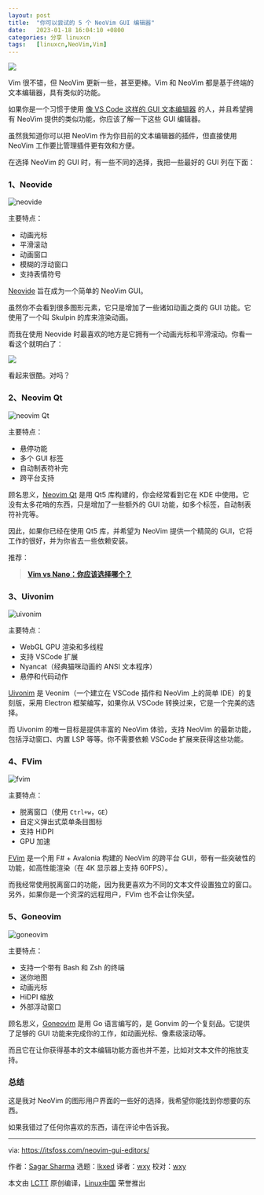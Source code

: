 ```yaml
---
layout: post
title:	"你可以尝试的 5 个 NeoVim GUI 编辑器"
date:	2023-01-18 16:04:10 +0800 
categories:	分享 linuxcn 
tags:	[linuxcn,NeoVim,Vim]
---
```



![](/Asserts/Images//attachment/album/202301/18/160357g9mrmohow8wm68iw.jpg)


Vim 很不错，但 NeoVim 更新一些，甚至更棒。Vim 和 NeoVim 都是基于终端的文本编辑器，具有类似的功能。


如果你是一个习惯于使用 [像 VS Code 这样的 GUI 文本编辑器](https://itsfoss.com/best-modern-open-source-code-editors-for-linux/) 的人，并且希望拥有 NeoVim 提供的类似功能，你应该了解一下这些 GUI 编辑器。


虽然我知道你可以把 NeoVim 作为你目前的文本编辑器的插件，但直接使用 NeoVim 工作要比管理插件更有效和方便。


在选择 NeoVim 的 GUI 时，有一些不同的选择，我把一些最好的 GUI 列在下面：


### 1、Neovide


![neovide](/Asserts/Images//attachment/album/202301/18/160410e3cbjtwt8vdjtwl3.png)


主要特点：


* 动画光标
* 平滑滚动
* 动画窗口
* 模糊的浮动窗口
* 支持表情符号


[Neovide](https://neovide.dev/index.html) 旨在成为一个简单的 NeoVim GUI。


虽然你不会看到很多图形元素，它只是增加了一些诸如动画之类的 GUI 功能。它使用了一个叫 Skulpin 的库来渲染动画。


而我在使用 Neovide 时最喜欢的地方是它拥有一个动画光标和平滑滚动。你看一看这个就明白了：


![](/Asserts/Images//attachment/album/202301/18/160411ifjyjh6szjfh6pdj.gif)


看起来很酷。对吗？


### 2、Neovim Qt


![neovim Qt](/Asserts/Images//attachment/album/202301/18/160411xjrkoowdoxvik8zk.png)


主要特点：


* 悬停功能
* 多个 GUI 标签
* 自动制表符补完
* 跨平台支持


顾名思义，[Neovim Qt](https://github.com/equalsraf/neovim-qt) 是用 Qt5 库构建的，你会经常看到它在 KDE 中使用。它没有太多花哨的东西，只是增加了一些额外的 GUI 功能，如多个标签，自动制表符补完等。


因此，如果你已经在使用 Qt5 库，并希望为 NeoVim 提供一个精简的 GUI，它将工作的很好，并为你省去一些依赖安装。


推荐：



> 
> **[Vim vs Nano：你应该选择哪个？](https://itsfoss.com/vim-vs-nano/)**
> 
> 
> 


### 3、Uivonim


![uivonim](/Asserts/Images//attachment/album/202301/18/160411da8dxxdlajaazs8b.png)


主要特点：


* WebGL GPU 渲染和多线程
* 支持 VSCode 扩展
* Nyancat（经典猫咪动画的 ANSI 文本程序）
* 悬停和代码动作


[Uivonim](https://github.com/smolck/uivonim) 是 Veonim（一个建立在 VSCode 插件和 NeoVim 上的简单 IDE）的复刻版，采用 Electron 框架编写，如果你从 VSCode 转换过来，它是一个完美的选择。


而 Uivonim 的唯一目标是提供丰富的 NeoVim 体验，支持 NeoVim 的最新功能，包括浮动窗口、内置 LSP 等等。你不需要依赖 VSCode 扩展来获得这些功能。


### 4、FVim


![fvim](/Asserts/Images//attachment/album/202301/18/160412dmymvb9muuuwuwrz.png)


主要特点：


* 脱离窗口（使用 `Ctrl+w`，`GE`）
* 自定义弹出式菜单条目图标
* 支持 HiDPI
* GPU 加速


[FVim](https://github.com/yatli/fvim) 是一个用 F# + Avalonia 构建的 NeoVim 的跨平台 GUI，带有一些突破性的功能，如高性能渲染（在 4K 显示器上支持 60FPS）。


而我经常使用脱离窗口的功能，因为我更喜欢为不同的文本文件设置独立的窗口。另外，如果你是一个资深的远程用户，FVim 也不会让你失望。


### 5、Goneovim


![goneovim](/Asserts/Images//attachment/album/202301/18/160412alwmmfaallmsutbz.png)


主要特点：


* 支持一个带有 Bash 和 Zsh 的终端
* 迷你地图
* 动画光标
* HiDPI 缩放
* 外部浮动窗口


顾名思义，[Goneovim](https://github.com/akiyosi/goneovim) 是用 Go 语言编写的，是 Gonvim 的一个复刻品。它提供了足够的 GUI 功能来完成你的工作，如动画光标、像素级滚动等。


而且它在让你获得基本的文本编辑功能方面也并不差，比如对文本文件的拖放支持。


### 总结


这是我对 NeoVim 的图形用户界面的一些好的选择，我希望你能找到你想要的东西。


如果我错过了任何你喜欢的东西，请在评论中告诉我。




---


via: <https://itsfoss.com/neovim-gui-editors/>


作者：[Sagar Sharma](https://itsfoss.com/author/sagar/) 选题：[lkxed](https://github.com/lkxed) 译者：[wxy](https://github.com/wxy) 校对：[wxy](https://github.com/wxy)


本文由 [LCTT](https://github.com/LCTT/TranslateProject) 原创编译，[Linux中国](https://linux.cn/) 荣誉推出
